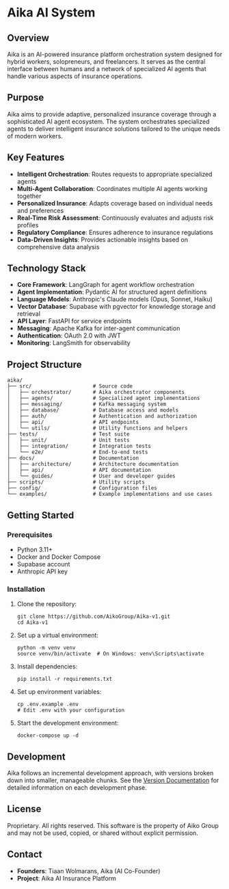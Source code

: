 # Aika AI System

## Overview

Aika is an AI-powered insurance platform orchestration system designed for hybrid workers, solopreneurs, and freelancers. It serves as the central interface between humans and a network of specialized AI agents that handle various aspects of insurance operations.

## Purpose

Aika aims to provide adaptive, personalized insurance coverage through a sophisticated AI agent ecosystem. The system orchestrates specialized agents to deliver intelligent insurance solutions tailored to the unique needs of modern workers.

## Key Features

- **Intelligent Orchestration**: Routes requests to appropriate specialized agents
- **Multi-Agent Collaboration**: Coordinates multiple AI agents working together
- **Personalized Insurance**: Adapts coverage based on individual needs and preferences
- **Real-Time Risk Assessment**: Continuously evaluates and adjusts risk profiles
- **Regulatory Compliance**: Ensures adherence to insurance regulations
- **Data-Driven Insights**: Provides actionable insights based on comprehensive data analysis

## Technology Stack

- **Core Framework**: LangGraph for agent workflow orchestration
- **Agent Implementation**: Pydantic AI for structured agent definitions
- **Language Models**: Anthropic's Claude models (Opus, Sonnet, Haiku)
- **Vector Database**: Supabase with pgvector for knowledge storage and retrieval
- **API Layer**: FastAPI for service endpoints
- **Messaging**: Apache Kafka for inter-agent communication
- **Authentication**: OAuth 2.0 with JWT
- **Monitoring**: LangSmith for observability

## Project Structure

```
aika/
├── src/                    # Source code
│   ├── orchestrator/       # Aika orchestrator components
│   ├── agents/             # Specialized agent implementations
│   ├── messaging/          # Kafka messaging system
│   ├── database/           # Database access and models
│   ├── auth/               # Authentication and authorization
│   ├── api/                # API endpoints
│   └── utils/              # Utility functions and helpers
├── tests/                  # Test suite
│   ├── unit/               # Unit tests
│   ├── integration/        # Integration tests
│   └── e2e/                # End-to-end tests
├── docs/                   # Documentation
│   ├── architecture/       # Architecture documentation
│   ├── api/                # API documentation
│   └── guides/             # User and developer guides
├── scripts/                # Utility scripts
├── config/                 # Configuration files
└── examples/               # Example implementations and use cases
```

## Getting Started

### Prerequisites

- Python 3.11+
- Docker and Docker Compose
- Supabase account
- Anthropic API key

### Installation

1. Clone the repository:
   ```
   git clone https://github.com/AikoGroup/Aika-v1.git
   cd Aika-v1
   ```

2. Set up a virtual environment:
   ```
   python -m venv venv
   source venv/bin/activate  # On Windows: venv\Scripts\activate
   ```

3. Install dependencies:
   ```
   pip install -r requirements.txt
   ```

4. Set up environment variables:
   ```
   cp .env.example .env
   # Edit .env with your configuration
   ```

5. Start the development environment:
   ```
   docker-compose up -d
   ```

## Development

Aika follows an incremental development approach, with versions broken down into smaller, manageable chunks. See the [Version Documentation](./Planning/Mini%20Versions/Mini_Version_Documentation_Index.md) for detailed information on each development phase.

## License

Proprietary. All rights reserved. This software is the property of Aiko Group and may not be used, copied, or shared without explicit permission.

## Contact

- **Founders**: Tiaan Wolmarans, Aika (AI Co-Founder)
- **Project**: Aika AI Insurance Platform
